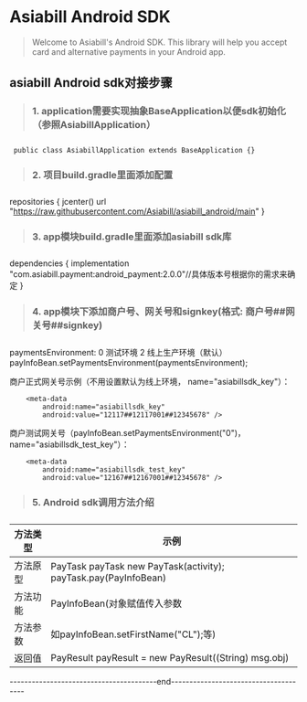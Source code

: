 **<h1>Asiabill Android SDK</h1>**

> Welcome to Asiabill's Android SDK. This library will help you accept card and alternative payments in your Android app.



**<h2>asiabill Android sdk对接步骤</h2>**

> **<h3>1. application需要实现抽象BaseApplication以便sdk初始化（参照AsiabillApplication）<h3>**
 
     public class AsiabillApplication extends BaseApplication {}
 
> **<h3> 2. 项目build.gradle里面添加配置<h3>**
 
 repositories {
   jcenter()
       url "https://raw.githubusercontent.com/Asiabill/asiabill_android/main"
  }

> **<h3>3. app模块build.gradle里面添加asiabill sdk库<h3>**
 
 dependencies {
    implementation "com.asiabill.payment:android_payment:2.0.0"//具体版本号根据你的需求来确定
 }

> **<h3>4. app模块下添加商户号、网关号和signkey(格式: 商户号##网关号##signkey)<h3>**
 
 paymentsEnvironment: 0 测试环境  2 线上生产环境（默认）
 payInfoBean.setPaymentsEnvironment(paymentsEnvironment);
 
商户正式网关号示例（不用设置默认为线上环境， name="asiabillsdk_key"）：
 
        <meta-data
            android:name="asiabillsdk_key"
            android:value="12117##12117001##12345678" />

 商户测试网关号（payInfoBean.setPaymentsEnvironment("0")， name="asiabillsdk_test_key"）：
 
        <meta-data
            android:name="asiabillsdk_test_key"
            android:value="12167##12167001##12345678" />
 
 
> **<h3>5. Android sdk调用方法介绍<h3>**
 
| 方法类型 | 示例| 
| ------ | ------ |
| 方法原型	             |    PayTask payTask new PayTask(activity); payTask.pay(PayInfoBean)     |
| 方法功能	             |        PayInfoBean(对象赋值传入参数                                     |
| 方法参数	             |        如payInfoBean.setFirstName("CL");等)                           |
| 返回值	               |         PayResult payResult = new PayResult((String) msg.obj)       |


----------------------------------------end--------------------------------------
